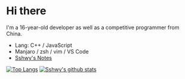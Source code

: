 # Hi there

I'm a 16-year-old developer as well as a competitive programmer from China.

- Lang: C++ / JavaScript
- Manjaro / zsh / vim / VS Code
- [Sshwy's Notes](https://notes.sshwy.name/)

[![Top Langs](https://github-readme-stats.vercel.app/api/top-langs/?username=sshwy&layout=compact&exclude_repo=backup-pages,sshwy.github.io,OI-Library)](https://github.com/anuraghazra/github-readme-stats) [![Sshwy's github stats](https://github-readme-stats.vercel.app/api?username=sshwy)](https://github.com/anuraghazra/github-readme-stats)
